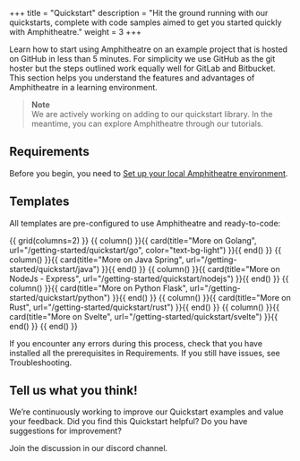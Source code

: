 +++
title = "Quickstart"
description = "Hit the ground running with our quickstarts, complete with code samples aimed to get you started quickly with Amphitheatre."
weight = 3
+++

Learn how to start using Amphitheatre on an example project that is hosted on
GitHub in less than 5 minutes. For simplicity we use GitHub as the git hoster
but the steps outlined work equally well for GitLab and Bitbucket. This section
helps you understand the features and advantages of Amphitheatre in a learning
environment.

> **Note**\
We are actively working on adding to our quickstart library. In the meantime,
you can explore Amphitheatre through our tutorials.

## Requirements

Before you begin, you need to [Set up your local Amphitheatre environment](@/getting-started/installation/_index.md).

## Templates

All templates are pre-configured to use Amphitheatre and ready-to-code:

{{ grid(columns=2) }}
{{ column() }}{{ card(title="More on Golang", url="/getting-started/quickstart/go", color="text-bg-light") }}{{ end() }}
{{ column() }}{{ card(title="More on Java Spring", url="/getting-started/quickstart/java") }}{{ end() }}
{{ column() }}{{ card(title="More on NodeJs - Express", url="/getting-started/quickstart/nodejs") }}{{ end() }}
{{ column() }}{{ card(title="More on Python Flask", url="/getting-started/quickstart/python") }}{{ end() }}
{{ column() }}{{ card(title="More on Rust", url="/getting-started/quickstart/rust") }}{{ end() }}
{{ column() }}{{ card(title="More on Svelte", url="/getting-started/quickstart/svelte") }}{{ end() }}
{{ end() }}

If you encounter any errors during this process, check that you have installed
all the prerequisites in Requirements. If you still have issues, see
Troubleshooting.

## Tell us what you think!

We’re continuously working to improve our Quickstart examples and value your
feedback. Did you find this Quickstart helpful? Do you have suggestions for
improvement?

Join the discussion in our discord channel.